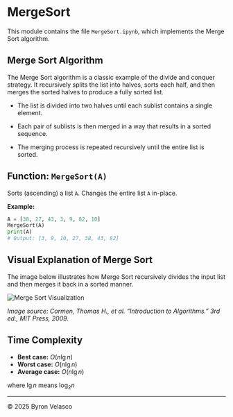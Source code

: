 # **MergeSort**

This module contains the file `MergeSort.ipynb`, which implements the Merge Sort algorithm.

## **Merge Sort Algorithm**

The Merge Sort algorithm is a classic example of the divide and conquer strategy. It recursively splits the list into halves, sorts each half, and then merges the sorted halves to produce a fully sorted list.

- The list is divided into two halves until each sublist contains a single element.

- Each pair of sublists is then merged in a way that results in a sorted sequence.

- The merging process is repeated recursively until the entire list is sorted.

## **Function:** `MergeSort(A)`

Sorts (ascending) a list `A`. Changes the entire list `A` in-place.

**Example:**
```python
A = [38, 27, 43, 3, 9, 82, 10]
MergeSort(A)
print(A)
# Output: [3, 9, 10, 27, 38, 43, 82]
```

## **Visual Explanation of Merge Sort**

The image below illustrates how Merge Sort recursively divides the input list and then merges it back in a sorted manner.

![Merge Sort Visualization](../img/references/MergeSort.png)

*Image source: Cormen, Thomas H., et al. “Introduction to Algorithms.” 3rd ed., MIT Press, 2009.*

## **Time Complexity**

- **Best case:** $O(n \lg n)$
- **Worst case:** $O(n \lg n)$
- **Average case:** $O(n \lg n)$

where $\lg n$ means $\log_2 n$

---

© 2025 Byron Velasco
